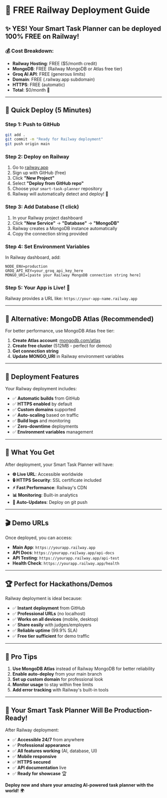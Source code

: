 # 🚂 FREE Railway Deployment Guide

## ✨ YES! Your Smart Task Planner can be deployed 100% FREE on Railway!

### 💰 Cost Breakdown:
- **Railway Hosting**: FREE ($5/month credit)
- **MongoDB**: FREE (Railway MongoDB or Atlas free tier)
- **Groq AI API**: FREE (generous limits)
- **Domain**: FREE (.railway.app subdomain)
- **HTTPS**: FREE (automatic)
- **Total**: $0/month 🎉

---

## 🚀 Quick Deploy (5 Minutes)

### Step 1: Push to GitHub
```bash
git add .
git commit -m "Ready for Railway deployment"
git push origin main
```

### Step 2: Deploy on Railway
1. Go to [railway.app](https://railway.app)
2. Sign up with GitHub (free)
3. Click **"New Project"**
4. Select **"Deploy from GitHub repo"**
5. Choose your `smart-task-planner` repository
6. Railway will automatically detect and deploy! 🎯

### Step 3: Add Database (1 click)
1. In your Railway project dashboard
2. Click **"New Service"** → **"Database"** → **"MongoDB"**
3. Railway creates a MongoDB instance automatically
4. Copy the connection string provided

### Step 4: Set Environment Variables
In Railway dashboard, add:
```
NODE_ENV=production
GROQ_API_KEY=your_groq_api_key_here
MONGO_URI=[paste your Railway MongoDB connection string here]
```

### Step 5: Your App is Live! 🎉
Railway provides a URL like: `https://your-app-name.railway.app`

---

## 🎯 Alternative: MongoDB Atlas (Recommended)

For better performance, use MongoDB Atlas free tier:

1. **Create Atlas account**: [mongodb.com/atlas](https://mongodb.com/atlas)
2. **Create free cluster** (512MB - perfect for demos)
3. **Get connection string**
4. **Update MONGO_URI** in Railway environment variables

---

## 🔧 Deployment Features

Your Railway deployment includes:
- ✅ **Automatic builds** from GitHub
- ✅ **HTTPS enabled** by default  
- ✅ **Custom domains** supported
- ✅ **Auto-scaling** based on traffic
- ✅ **Build logs** and monitoring
- ✅ **Zero-downtime** deployments
- ✅ **Environment variables** management

---

## 📱 What You Get

After deployment, your Smart Task Planner will have:
- **🌐 Live URL**: Accessible worldwide
- **🔒 HTTPS Security**: SSL certificate included
- **⚡ Fast Performance**: Railway's CDN
- **📊 Monitoring**: Built-in analytics
- **🔄 Auto-Updates**: Deploy on git push

---

## 🎬 Demo URLs

Once deployed, you can access:
- **Main App**: `https://yourapp.railway.app`
- **API Docs**: `https://yourapp.railway.app/api-docs`
- **API Testing**: `https://yourapp.railway.app/api-test`
- **Health Check**: `https://yourapp.railway.app/health`

---

## 🏆 Perfect for Hackathons/Demos

Railway deployment is ideal because:
- ✅ **Instant deployment** from GitHub
- ✅ **Professional URLs** (no localhost)
- ✅ **Works on all devices** (mobile, desktop)
- ✅ **Share easily** with judges/employers
- ✅ **Reliable uptime** (99.9% SLA)
- ✅ **Free tier sufficient** for demo traffic

---

## 🚨 Pro Tips

1. **Use MongoDB Atlas** instead of Railway MongoDB for better reliability
2. **Enable auto-deploy** from your main branch
3. **Set up custom domain** for professional look
4. **Monitor usage** to stay within free limits
5. **Add error tracking** with Railway's built-in tools

---

## 🎯 Your Smart Task Planner Will Be Production-Ready!

After Railway deployment:
- ✅ **Accessible 24/7** from anywhere
- ✅ **Professional appearance** 
- ✅ **All features working** (AI, database, UI)
- ✅ **Mobile responsive**
- ✅ **HTTPS secured**
- ✅ **API documentation** live
- ✅ **Ready for showcase** 🏆

**Deploy now and share your amazing AI-powered task planner with the world!** 🌍